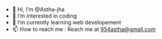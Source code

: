 - 👋 Hi, I’m @Astha-jha
- 👀 I’m interested in coding
- 🌱 I’m currently learning web developement
- 📫 How to reach me : Reach me at 954astha@gmail.com

<!---
Astha-jha10/Astha-jha10 is a ✨ special ✨ repository because its `README.md` (this file) appears on your GitHub profile.
You can click the Preview link to take a look at your changes.
--->
